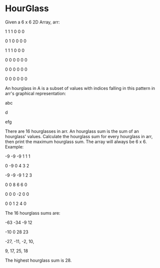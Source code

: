 # HourGlass
Given a 6 x 6 2D Array, arr:

  1 1 1 0 0 0 
  
  0 1 0 0 0 0
  
  1 1 1 0 0 0
  
  0 0 0 0 0 0
  
  0 0 0 0 0 0
  
  0 0 0 0 0 0
  
An hourglass in A is a subset of values with indices falling in this pattern in arr's graphical
representation:


  abc 
  
   d
   
  efg
  
  
There are 16 hourglasses in arr. An hourglass sum is the sum of an hourglass' values. Calculate the hourglass sum for every hourglass in arr, then print the maximum hourglass sum. The array will always be 6 x 6.
Example:

  -9 -9 -9 1 1 1 
  
  0 -9 0 4 3 2
  
  -9 -9 -9 1 2 3 
  
  0 0 8 6 6 0
  
  0 0 0 -2 0 0 
  
  0 0 1 2 4 0
  
  
The 16 hourglass sums are:

  -63 -34 -9 12
  
  -10 0 28 23
  
  -27, -11, -2, 10,
  
  9, 17, 25, 18
  
  
  
The highest hourglass sum is 28.

